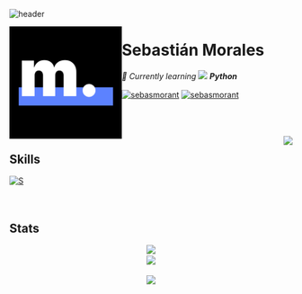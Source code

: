![header](https://capsule-render.vercel.app/api?type=waving&color=auto&height=220&section=header&text=sebasmorant&fontSize=60&animation=fadeIn&fontAlignY=38&desc=fullstack%20developer&descAlignY=51&descAlign=62)

<a href="https://saider.dev" target="blank"><img width="200" height="200" align="left" src="https://github.com/nzkdevsaider/nzkdevsaider.github.io/raw/main/assets/iconm.png"></a>

# Sebastián Morales
<i>🌱 Currently learning ![](https://api.iconify.design/skill-icons/python-dark.svg?color=white) **Python** </i><br>
<p>
<a href="https://linkedin.com/in/sebasmorant" target="blank"><img align="center" width="90px" src="https://api.iconify.design/prime/linkedin.svg?color=white" alt="sebasmorant" height="30" width="40" /></a>
<a href="https://instagram.com/sebasmorant" target="blank"><img align="center" width="90px" src="https://api.iconify.design/prime/instagram.svg?color=white" alt="sebasmorant" height="30" width="40" /></a>
</p>

<br><br><br>
  <img align="right" src="https://komarev.com/ghpvc/?username=nzkdevsaider"/>

## Skills
[![S](https://skillicons.dev/icons?i=js,html,css,express,mongodb,mysql,postgres,py,react,tailwind,latex,docker,nextjs,nodejs,flutter,firebase,supabase,deno,figma,vercel)](https://skillicons.dev)
<br><br><br>

## Stats
<p align="center">
  <img src="https://github-readme-stats.vercel.app/api?username=nzkdevsaider&theme=merko&count_private=true&show_icons=true&hide_title=true&hide=stars" />
  <br/>
  <img src="http://github-readme-streak-stats.herokuapp.com?user=nzkdevsaider&theme=dark&hide_border=true&date_format=M%20j%5B%2C%20Y%5D)" />
<p align="center">
  <a href="https://github.com/nzkdevsaider">
    <img
      align="center"
      src="https://github-profile-trophy.vercel.app/?username=nzkdevsaider&theme=onedark&no-frame=true&row=1&&margin-w=20&no-bg=true"/>
  </a>
</a>
</p>

